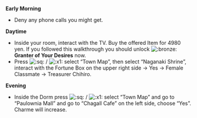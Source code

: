 **Early Morning**

- Deny any phone calls you might get.

**Daytime**

- Inside your room, interact with the TV. Buy the offered Item for 4980 yen. If you followed this walkthrough you should unlock ![:bronze:](/assets/bronze.png) **Granter of Your Desires** now.
- Press ![:sq:](/assets/square.png) / ![:x1:](/assets/x1.png) select “Town Map”, then select “Naganaki Shrine”, interact with the Fortune Box on the upper right side -> Yes -> Female Classmate -> Treasurer Chihiro.

**Evening**

- Inside the Dorm press ![:sq:](/assets/square.png) / ![:x1:](/assets/x1.png) select “Town Map” and go to “Paulownia Mall” and go to “Chagall Cafe” on the left side, choose “Yes”. Charme will increase.
